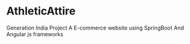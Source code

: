 # AthleticAttire
Generation India Project
A E-commerce website using SpringBoot And Angular js frameworks

